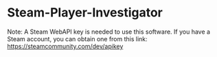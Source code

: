 # Steam-Player-Investigator

Note: A Steam WebAPI key is needed to use this software. If you have a Steam account, you can obtain one from this link: https://steamcommunity.com/dev/apikey
